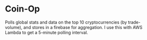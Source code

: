 # Coin-Op

Polls global stats and data on the top 10 cryptocurrencies (by trade-volume), and stores in a firebase for aggregation. I use this with AWS Lambda to get a 5-minute polling interval.
